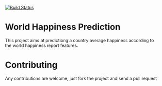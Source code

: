 [![Build Status](https://travis-ci.com/WeymannC/hapiness-project.svg?branch=main)](https://travis-ci.com/WeymannC/hapiness-project)
# World Happiness Prediction

This project aims at predictiong a country average happiness according to the world happiness report features.

# Contributing

Any contributions are welcome, just fork the project and send a pull request